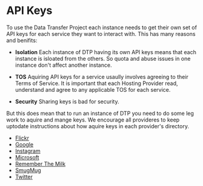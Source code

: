 # API Keys
To use the Data Transfer Project each instance needs to get their own set of API keys
for each service they want to interact with. This has many reasons and benifits:

 - **Isolation** Each instance of DTP having its own API keys means that each
   instance is isloated from the others.  So quota and abuse issues in one
   instance don't affect another instance.

 - **TOS** Aquiring API keys for a service usaully involves agreeing to their
   Terms of Service.  It is important that each Hosting Provider read, understand
   and agree to any applicable TOS for each service.

 - **Security** Sharing keys is bad for security.

But this does mean that to run an instance of DTP you need to do some leg work
to aquire and mange keys.  We encourage all provideres to keep uptodate instructions
about how aquire keys in each provider's directory.

 - [Flickr](../extensions/data-transfer/portability-data-transfer-flickr#keys)
 - [Google](../extensions/data-transfer/portability-data-transfer-google#keys)
 - [Instagram](../extensions/data-transfer/portability-data-transfer-instagram#keys)
 - [Microsoft](../extensions/data-transfer/portability-data-transfer-microsoft#keys)
 - [Remember The Milk](../extensions/data-transfer/portability-data-transfer-rememberthemilk#keys)
 - [SmugMug](../extensions/data-transfer/portability-data-transfer-smugmug#keys)
 - [Twitter](../extensions/data-transfer/portability-data-transfer-twitter#keys)

